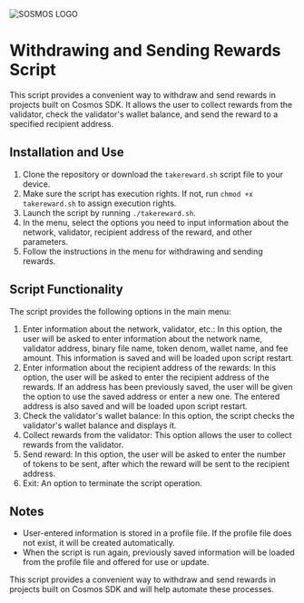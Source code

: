 ![SOSMOS LOGO](https://github.com/nodersteam/picture/blob/main/%D0%A1%D0%BD%D0%B8%D0%BC%D0%BE%D0%BA%20%D1%8D%D0%BA%D1%80%D0%B0%D0%BD%D0%B0%202023-07-19%20105624.png?raw=true)

# Withdrawing and Sending Rewards Script

This script provides a convenient way to withdraw and send rewards in projects built on Cosmos SDK. It allows the user to collect rewards from the validator, check the validator's wallet balance, and send the reward to a specified recipient address.

## Installation and Use

1. Clone the repository or download the `takereward.sh` script file to your device.
2. Make sure the script has execution rights. If not, run `chmod +x takereward.sh` to assign execution rights.
3. Launch the script by running `./takereward.sh`.
4. In the menu, select the options you need to input information about the network, validator, recipient address of the reward, and other parameters.
5. Follow the instructions in the menu for withdrawing and sending rewards.

## Script Functionality

The script provides the following options in the main menu:

1. Enter information about the network, validator, etc.: In this option, the user will be asked to enter information about the network name, validator address, binary file name, token denom, wallet name, and fee amount. This information is saved and will be loaded upon script restart.
2. Enter information about the recipient address of the rewards: In this option, the user will be asked to enter the recipient address of the rewards. If an address has been previously saved, the user will be given the option to use the saved address or enter a new one. The entered address is also saved and will be loaded upon script restart.
3. Check the validator's wallet balance: In this option, the script checks the validator's wallet balance and displays it.
4. Collect rewards from the validator: This option allows the user to collect rewards from the validator.
5. Send reward: In this option, the user will be asked to enter the number of tokens to be sent, after which the reward will be sent to the recipient address.
6. Exit: An option to terminate the script operation.

## Notes

- User-entered information is stored in a profile file. If the profile file does not exist, it will be created automatically.
- When the script is run again, previously saved information will be loaded from the profile file and offered for use or update.

This script provides a convenient way to withdraw and send rewards in projects built on Cosmos SDK and will help automate these processes.
